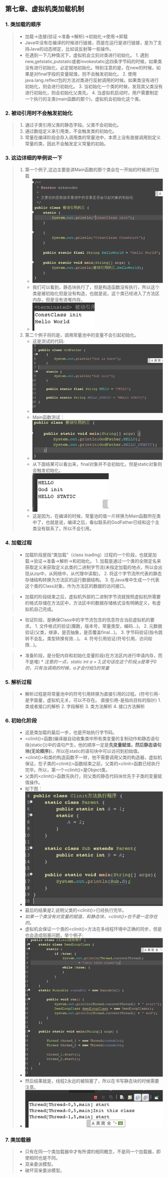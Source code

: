 第七章、虚拟机类加载机制
---

### 1. 类加载的顺序
>+ 加载->连接(验证->准备->解析)->初始化->使用->卸载
>+ Java中没有在编译的时候进行链接，而是在运行是进行链接，是为了支持Java的动态绑定，比如说反射等一些操作。
>+ 在遇到一下几种情况下，虚拟机会立刻对类进行初始化。
>		 1. 遇到new,getstatic,putstatic或者invokestatic这四条字节码的时候，如果类没有进行初始化，必定就地初始化。特别注意的是，在new的时候，如果是对final字段的变量赋值，则不会触发初始化。
>		 2. 使用java.lang.reflect包的方法对类进行反射调用的时候。如果类没有进行初始化，则会进行初始化。
>		 3. 当初始化一个类的时候，发现其父类没有进行初始化，则会初始化父类先。
>		 4. 当虚拟机启动时，用户需要制定一个执行的主类(main函数的那个)，虚拟机会初始化这个类。

### 2. 被动引用时不会触发初始化
>1. 通过子类引用父类的静态字段。父类不会初始化。
>2. 通过数组定义来引用类，不会触发类的初始化。
>3. 常量在编译阶段会存入调用类的常量池中，本质上没有直接调用到定义常量的类，因此不会触发定义常量的初始。


### 3. 这边详细的举例说一下
>1. 第一个例子,这边主要是讲Main函数的那个类会在一开始的时候进行加载
>		* ![img](images/7-1.png)
>		* 我们可以看到，静态块执行了，但是构造函数没有执行，所以这个类是被初始化但是没有构造，也就是说，这个类已经进入了方法区内存，但是没有进堆内存。
>		* ![img](images/7-2.png)
>2. 第二个例子将的是，调用常量池中的变量不会引起初始化。
>		* 这是测试的代码:
>		* ![img](images/7-3.png)
>		* Main函数测试：
>		* ![img](images/7-4.png)
>		* 从下面结果可以看出来，final对象并不会初始化，但是static对象则会触发初始化。
>		* ![img](images/7-5.png)
>		* 这是因为，在编译的时候，常量池的值一斤转换为Main函数所在类中了，也就是说，编译之后，看似联系的GodFather已经和这个主类没有联系了。所以不会引用。

### 4. 加载过程
>+ 加载阶段是指“类加载”（class loading）过程的一个阶段，也就是加载->验证->准备->解析->和初始化。
>		 1. 加载是通过一个类的全限定名来获取定义来获取定义此类的二进制字节流(未指定加载的地点，所以会出现从zip中，从网络中，从代理中读取)。
>		 2. 将这个字节流所代表的静态存储结构转换为方法区的运行数据结构。
>		 3. 在Java堆中生成一个代表这个类的Class对象，作为方法区的数据的访问接口。


>+ 加载的阶段结束之后，虚拟机外部的二进制字节流就按照虚拟机所需要的格式存储在方法区中，方法区中的数据存储格式没有明确定义，有虚拟机自己完成。


>+ 验证阶段，是确保Class中的字节流包含的信息符合当前虚拟机的要求。
>		1. 文件格式的验证(魔数，版本号，常量类型，编码...)。
>		2. 元数据验证(父类，继承，是否抽象，是否覆盖final...)。
>		3. 字节码验证(指令跳转不会乱，类型转换有效...)。
>		4. 符号引用验证(符号引用，访问权限...)。


>+ 准备阶段，是分配内存和初始化变量阶段(在方法区内进行申请内存，而不是堆)
>		* *注意的一点，static int a = 3,这句话在这个阶段,a是等于0的，只有当调用的时候，a才会付给3的常量*

### 5. 解析过程
>+ 解析过程是将常量池中的符号引用转换为直接引用的过程。(符号引用-是字面量，虚拟机无关，可以不存在。 直接引用-是指向目标的指针)
>		1. 类或者接口的解析
>		2. 字段解析
>		3. 类方法解析
>		4. 接口方法解析


### 6. 初始化阶段
>+ 这是类加载的最后一步，也是开始执行字节码。
>+ <clinit()\>函数(编译器自动收集类中所有类变量的复制动作和静态语句块(static{})中的语句产生，他的顺序一定是**先变量赋值，然后静态语句块(无论顺序)**)，所以在static的语句块中可以访问到初始值。
>+ <clinit()\>和类的构造函数不一样，他不需要调用父类的构造器，虚拟机保证，在子类的<clinit()\>函数结束之前，父类的<clinit\>函数已经执行完毕。所以，第一个<clinit()\>是Object类。
>+ 父类的<clinit()\>函数先执行，则父类的静态代码块优先于子类的变量赋值操作。
>+ 如下图：
>+ ![img](images/7-6.png)
>+ 最后的结果是2,说明父类的<clinit()\>已经执行完毕。
>+ *如果一个类没有对变量的赋值，和静态块，<clinit()\>也不是一定存在的*。
>+ 虚拟机会保证一个类的<clinit()\>方法在多线程环境中正确的同步，但是也会造成阻塞问题，举个例子:
>+ ![img](images/7-7.png)
>+ 然后结果就是，线程2永远的被阻塞了，所以在书写静态块的时候需要注意。
>+ ![img](images/7-8.png)

### 7. 类加载器
>+ 只有在同一个类加载器中才有所谓的相同概念，不是同一个加载器，即使相同也是不同。
>+ 双亲委派模型。
>+ 破坏双亲委派模型。